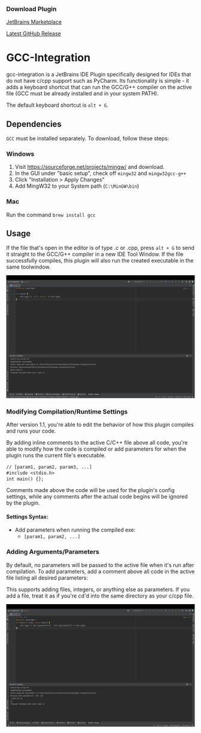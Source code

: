 ### Download Plugin

[JetBrains Marketplace](https://plugins.jetbrains.com/plugin/21574-gcc-g--integration)

[Latest GitHub Release](https://github.com/mike-fmh/gcc-integration/releases)

# GCC-Integration

gcc-integration is a JetBrains IDE Plugin specifically designed for IDEs that do not have c/cpp support such as PyCharm. Its functionality is simple - it adds a keyboard shortcut that can run the GCC/G++ compiler on the active file (GCC must be already installed and in your system PATH).

The default keyboard shortcut is `alt + G`.

## Dependencies

`GCC` must be installed separately. To download, follow these steps:

### Windows

1) Visit https://sourceforge.net/projects/mingw/ and download.
2) In the GUI under "basic setup", check off `mingw32` and `mingw32gcc-g++`
3) Click "Installation > Apply Changes"
4) Add MingW32 to your System path (`C:\MinGW\bin`)

### Mac

Run the command `brew install gcc`

## Usage

If the file that's open in the editor is of type .c or .cpp, press `alt + G` to send it straight to the GCC/G++ compiler in a new IDE Tool Window. If the file successfully compiles, this plugin will also run the created executable in the same toolwindow.

![preview](docs/plugin-preview.png)


### Modifying Compilation/Runtime Settings

After version 1.1, you're able to edit the behavior of how this plugin compiles and runs your code.

By adding inline comments to the active C/C++ file above all code, you're able to modify how the code is compiled or add parameters for when the plugin runs the current file's executable.

    // [param1, param2, param3, ...]
    #include <stdio.h>
    int main() {};


Comments made above the code will be used for the plugin's config settings, while any comments after the actual code begins will be ignored by the plugin.

#### Settings Syntax:
- Add parameters when running the compiled exe:
    - `[param1, param2, ...]`

### Adding Arguments/Parameters

By default, no parameters will be passed to the active file when it's run after compilation. To add parameters, add a comment above all code in the active file listing all desired parameters:

This supports adding files, integers, or anything else as parameters. If you add a file, treat it as if you're cd'd into the same directory as your c/cpp file.

![](docs/param-preview.png)